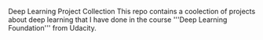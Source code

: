 Deep Learning Project Collection
This repo contains a coolection of projects about deep learning that I have done in the course '''Deep Learning Foundation''' from Udacity.
